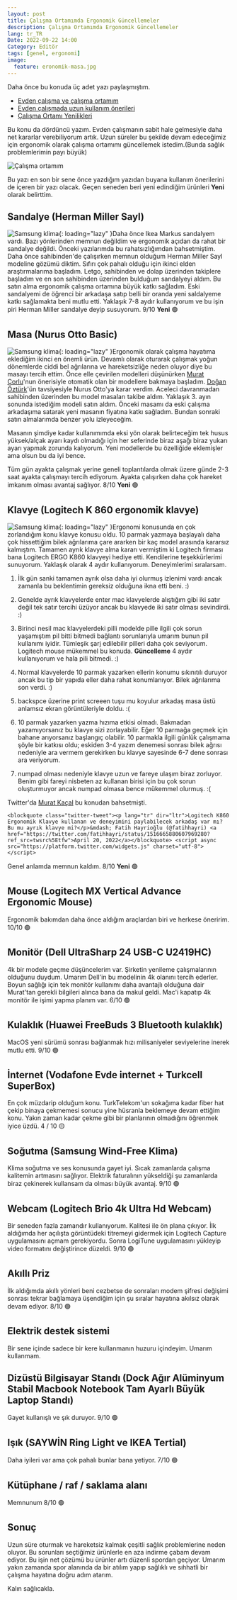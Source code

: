 ```yaml
---
layout: post
title: Çalışma Ortamımda Ergonomik Güncellemeler
description: Çalışma Ortamımda Ergonomik Güncellemeler
lang: tr_TR
Date: 2022-09-22 14:00
Category: Editör
tags: [genel, ergonomi]
image:
  feature: eronomik-masa.jpg
---
```


Daha önce bu konuda üç adet yazı paylaşmıştım. 

 - [Evden çalışma ve çalışma ortamım](https://fatihhayrioglu.com/evde-calisma-ve-calisma-ortamim/ "Evden çalışma ve çalışma ortamım")
 - [Evden çalışmada uzun kullanım önerileri](https://fatihhayrioglu.com/evden-calismada-uzun-kullanim-onerileri/ "Evden çalışmada uzun kullanım önerileri")
 - [Çalışma Ortamı Yenilikleri](https://fatihhayrioglu.com/calisma-ortami-yenilikleri/ "Çalışma Ortamı Yenilikleri")

Bu konu da dördüncü yazım. Evden çalışmanın sabit hale gelmesiyle daha net kararlar verebiliyorum artık. Uzun süreler bu şekilde devam edeceğimiz için ergonomik olarak çalışma ortamımı güncellemek istedim.(Bunda sağlık problemlerimin payı büyük)

![Çalışma ortamım](https://fatihhayrioglu.com/images/eronomik-masa.jpg)

Bu yazı en son bir sene önce yazdığım yazıdan buyana kullanım önerilerini de içeren bir yazı olacak. Geçen seneden beri yeni edindiğim ürünleri **Yeni** olarak belirttim.

## Sandalye (Herman Miller Sayl)

<span class="kitap-resmi">![Samsung klima](https://fatihhayrioglu.com/images/hermna-miller-sayl.jpg){: loading="lazy" }</span>Daha önce Ikea Markus sandalyem vardı. Bazı yönlerinden memnun değildim ve ergonomik açıdan da rahat bir sandalye değildi. Önceki yazılarımda bu rahatsızlığımdan bahsetmiştim. Daha önce sahibinden'de çalışırken memnun olduğum Herman Miller Sayl modeline gözümü diktim. Sıfırı çok pahalı olduğu için ikinci elden araştırmalarıma başladım. Letgo, sahibinden ve dolap üzerinden takiplere başladım ve en son sahibinden üzerinden bulduğum sandalyeyi aldım. Bu satın alma ergonomik çalışma ortamına büyük katkı sağladım. Eski sandalyemi de öğrenci bir arkadaşa satıp belli bir oranda yeni saldalyeme katkı sağlamakta beni mutlu etti. Yaklaşık 7-8 aydır kullanıyorum ve bu işin piri Herman Miller sandalye deyip susuyorum. 9/10 **Yeni**  🟢

## Masa (Nurus Otto Basic)

<span class="kitap-resmi">![Samsung klima](https://fatihhayrioglu.com/images//nurus-otto.jpg){: loading="lazy" }</span>Ergonomik olarak çalışma hayatıma eklediğim ikinci en önemli ürün. Devamlı olarak oturarak çalışmak yoğun dönemlerde ciddi bel ağrılarına ve hareketsizliğe neden oluyor diye bu masayı tercih ettim. Önce elle çevirilen modelleri düşünürken [Murat Çorlu](https://twitter.com/muratcorlu/)'nun önerisiyle otomatik olan bir modellere bakmaya başladım. [Doğan Öztürk](https://twitter.com/dodothebird)'ün tavsiyesiyle Nurus Otto'ya  karar verdim. Aceleci davranmadan sahibinden üzerinden bu model masaları takibe aldım. Yaklaşık 3. ayın sonunda istediğim modeli satın aldım. Önceki masamı da eski çalışma arkadaşıma satarak yeni masanın fiyatına katkı sağladım. Bundan sonraki satın almalarımda benzer yolu izleyeceğim.

Masanın şimdiye kadar kullanımımda eksi yön olarak belirteceğim tek husus yüksek/alçak ayarı kaydı olmadığı için her seferinde biraz aşağı biraz yukarı ayarı yapmak zorunda kalıyorum. Yeni modellerde bu özelliğide eklemişler ama olsun bu da iyi bence. 

Tüm gün ayakta çalışmak yerine geneli toplantılarda olmak üzere günde 2-3 saat ayakta çalışmayı tercih ediyorum. Ayakta çalışırken daha çok hareket imkanım olması avantaj sağlıyor.  8/10 **Yeni**  🟢

## Klavye (Logitech K 860 ergonomik klavye)

<span class="kitap-resmi">![Samsung klima](https://fatihhayrioglu.com/images//logitech-klavye.jpg){: loading="lazy" }</span>Ergonomi konusunda en çok zorlandığım konu klavye konusu oldu. 10 parmak yazmaya başlayalı daha çok hissettiğim bilek ağrılarıma çare ararken bir kaç model arasında kararsız kalmıştım. Tamamen ayrık klavye alma kararı vermiştim ki Logitech firması bana Logitech ERGO K860 klavyeyi hediye etti. Kendilerine teşekkürlerimi sunuyorum. Yaklaşık olarak 4 aydır kullanıyorum. Deneyimlerimi sıralarsam.

1. İlk gün sanki tamamen ayrık olsa daha iyi olurmuş izlenimi vardı ancak zamanla bu beklentimin gereksiz olduğuna ikna etti beni. :)

2. Genelde ayrık klavyelerde enter mac klavyelerde alıştığım gibi iki satır değil tek satır tercihi üzüyor ancak bu klavyede iki satır olması sevindirdi. :)

3. Birinci nesil mac klavyelerdeki pilli modelde pille ilgili çok sorun yaşamıştım pil bitti bitmedi bağlantı sorunlarıyla umarım bunun pil kullanımı iyidir. Tümleşik şarj edilebilir pilleri daha çok seviyorum. Logitech mouse mükemmel bu konuda. **Güncelleme** 4 aydır kullanıyorum ve hala pili bitmedi. :)

4. Normal klavyelerde 10 parmak yazarken ellerin konumu sıkınıtılı duruyor ancak bu tip bir yapıda eller daha rahat konumlanıyor. Bilek ağrılarıma son verdi. :)

5. backspce üzerine print screeen tuşu mu koyulur arkadaş masa üstü anlamsız ekran görüntüleriyle doldu. :(

6. 10 parmak yazarken yazma hızıma etkisi olmadı. Bakmadan yazamıyorsanız bu klavye sizi zorlayabilir. Eğer 10 parmağa geçmek için bahane arıyorsanız başlangıç olabilir. 10 parmakla ilgili günlük çalışmama şöyle bir katkısı oldu; eskiden 3-4 yazım denemesi sonrası bilek ağrısı nedeniyle ara vermem gerekirken bu klavye sayesinde 6-7 dene sonrası ara veriyorum. 

7. numpad olması nedeniyle klavye uzun ve fareye ulaşım biraz zorluyor. Benim gibi fareyi nisbeten az kullanan birisi için bu çok sorun oluşturmuyor ancak numpad olmasa bence mükemmel olurmuş. :(

Twitter'da [Murat Kaçal](https://twitter.com/muratkacal) bu konudan bahsetmişti. 

`<blockquote class="twitter-tweet"><p lang="tr" dir="ltr">Logitech K860 Ergonomik Klavye kullanan ve deneyimini paylabilecek arkadaş var mı? Bu mu ayrık klavye mi?</p>&mdash; Fatih Hayrioğlu (@fatihhayri) <a href="https://twitter.com/fatihhayri/status/1516665880607969280?ref_src=twsrc%5Etfw">April 20, 2022</a></blockquote> <script async src="https://platform.twitter.com/widgets.js" charset="utf-8"></script>`

Genel anlamda memnun kaldım. 8/10 **Yeni**  🟢

## Mouse (Logitech MX Vertical Advance Ergonomic Mouse)

Ergonomik bakımdan daha önce aldığım araçlardan biri ve herkese öneririm. 10/10  🟢

## Monitör (Dell UltraSharp 24 USB-C U2419HC)

4k bir modele geçme düşüncelerim var. Şirketin yenileme çalışmalarının olduğunu duydum. Umarım Dell'in bu modelinin 4k olanını tercih ederler. Boyun sağlığı için tek monitör kullanımı daha avantajlı olduğuna dair Murat'tan gerekli bilgileri alınca bana da makul geldi. Mac'i kapatıp 4k monitör ile işimi yapma planım var. 6/10 🟢

## Kulaklık (Huawei FreeBuds 3 Bluetooth kulaklık)

MacOS yeni sürümü sonrası bağlanmak hızı milisaniyeler seviyelerine inerek mutlu etti. 9/10 🟢

## İnternet (Vodafone Evde internet + Turkcell SuperBox)

En çok müzdarip olduğum konu. TurkTelekom'un sokağıma kadar fiber hat çekip binaya çekmemesi sonucu yine hüsranla beklemeye devam ettiğim konu. Yakın zaman kadar çekme gibi bir planlarının olmadığını öğrenmek iyice üzdü. 4 / 10 🟡

## Soğutma (Samsung Wind-Free Klima)

Klima soğutma ve ses konusunda gayet iyi. Sıcak zamanlarda çalışma kalitemin artmasını sağlıyor. Elektrik faturalının yükseldiği şu zamanlarda biraz çekinerek kullansam da olması büyük avantaj. 9/10  🟢

## Webcam (Logitech Brio 4k Ultra Hd Webcam)

Bir seneden fazla zamandır kullanıyorum. Kalitesi ile ön plana çıkıyor. İlk aldığımda her açılışta görüntüdeki titremeyi gidermek için Logitech Capture uygulamasını açmam gerekiyordu. Sonra LogiTune uygulamasını yükleyip video formatını değiştirince düzeldi. 9/10  🟢

## Akıllı Priz

İlk aldığımda akıllı yönleri beni cezbetse de sonraları modem şifresi değişimi sonrası tekrar bağlamaya üşendiğim için şu sıralar hayatına akılsız olarak devam ediyor. 8/10  🟢

## Elektrik destek sistemi

Bir sene içinde sadece bir kere kullanmanın huzuru içindeyim. Umarım kullanmam.

## Dizüstü Bilgisayar Standı (Dock Ağır Alüminyum Stabil Macbook Notebook Tam Ayarlı Büyük Laptop Standı)

Gayet kullanışlı ve şık duruyor. 9/10  🟢

## Işık (SAYWİN Ring Light ve IKEA Tertial)

Daha iyileri var ama çok pahalı bunlar bana yetiyor. 7/10  🟢

## Kütüphane / raf / saklama alanı

Memnunum 8/10 🟢

## Sonuç

Uzun süre oturmak ve hareketsiz kalmak çeşitli sağlık problemlerine neden oluyor. Bu sorunları seçtiğimiz ürünlerle en aza indirme çabam devam ediyor. Bu işin net çözümü bu ürünler artı düzenli spordan geçiyor. Umarım yakın zamanda spor alanında da bir atılım yapıp sağlıklı ve sıhhatli bir çalışma hayatına doğru adım atarım.

Kalın sağlıcakla.

